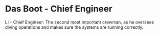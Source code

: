 # Das Boot - Chief Engineer
LI - Chief Engineer: The second most important crewman, as he oversees diving operations and makes sure the systems are running correctly.
